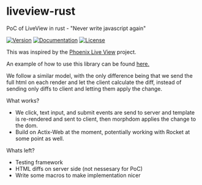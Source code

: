 # liveview-rust
PoC of LiveView in rust - "Never write javascript again"

[![Version](https://img.shields.io/crates/v/live-view.svg)](https://crates.io/crates/live-view)
[![Documentation](https://docs.rs/live-view/badge.svg)](https://docs.rs/live-view/)
[![License](https://img.shields.io/badge/license-MIT-blue.svg)](https://raw.githubusercontent.com/njaremko/live-view/master/LICENSE)

This was inspired by the [Phoenix Live View](https://github.com/phoenixframework/phoenix_live_view) project.

An example of how to use this library can be found [here.](https://github.com/njaremko/liveview-rust-example)

We follow a similar model, with the only difference being that we send the full html on each render 
and let the client calculate the diff, instead of sending only diffs to client and letting them apply the change.

What works?
  - We click, text input, and submit events are send to server and template is re-rendered and sent to client, then morphdom
  applies the change to the dom.
  - Build on Actix-Web at the moment, potentially working with Rocket at some point as well.
  
Whats left?
  - Testing framework
  - HTML diffs on server side (not nessesary for PoC)
  - Write some macros to make implementation nicer
